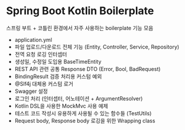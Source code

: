 # Spring Boot Kotlin Boilerplate
스프링 부트 + 코틀린 환경에서 자주 사용하는 boilerplate 기능 모음

- application.yml 
- 파일 업로드/다운로드 전체 기능 (Entity, Controller, Service, Repository)
- 전역 요청 로깅 인터셉터
- 생성일, 수정일 도입용 BaseTimeEntity
- REST API 관련 공통 Response DTO (Error, Bool, BadRequest)
- BindingResult 검증 처리용 커스텀 예외
- @Slf4j 대체용 커스텀 로거
- Swagger 설정
- 로그인 처리 (인터셉터, 어노테이션 + ArgumentResolver)
- Kotlin DSL을 사용한 MockMvc 사용 예제
- 테스트 코드 작성시 유용하게 사용될 수 있는 함수들 (TestUtils)
- Request body, Response body 로깅을 위한 Wrapping class
